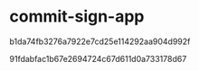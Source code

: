 # commit-sign-app

b1da74fb3276a7922e7cd25e114292aa904d992f

91fdabfac1b67e2694724c67d611d0a733178d67
